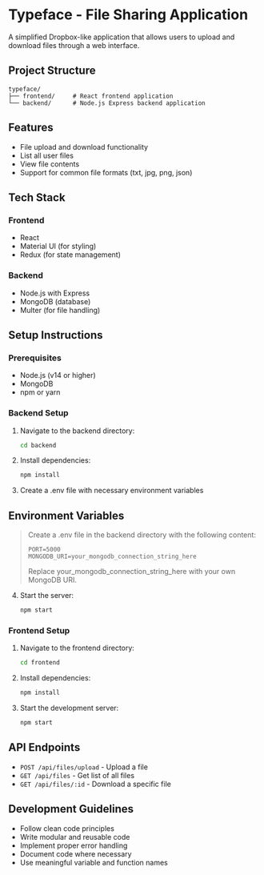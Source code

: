 # Typeface - File Sharing Application

A simplified Dropbox-like application that allows users to upload and download files through a web interface.

## Project Structure

```
typeface/
├── frontend/     # React frontend application
└── backend/      # Node.js Express backend application
```

## Features

- File upload and download functionality
- List all user files
- View file contents
- Support for common file formats (txt, jpg, png, json)

## Tech Stack

### Frontend
- React
- Material UI (for styling)
- Redux (for state management)

### Backend
- Node.js with Express
- MongoDB (database)
- Multer (for file handling)

## Setup Instructions

### Prerequisites
- Node.js (v14 or higher)
- MongoDB
- npm or yarn

### Backend Setup
1. Navigate to the backend directory:
   ```bash
   cd backend
   ```
2. Install dependencies:
   ```bash
   npm install
   ```
3. Create a .env file with necessary environment variables
 ## Environment Variables
> Create a .env file in the backend directory with the following content:
> ```
> PORT=5000
> MONGODB_URI=your_mongodb_connection_string_here
> ```
> Replace your_mongodb_connection_string_here with your own MongoDB URI.

4. Start the server:
   ```bash
   npm start
   ```

### Frontend Setup
1. Navigate to the frontend directory:
   ```bash
   cd frontend
   ```
2. Install dependencies:
   ```bash
   npm install
   ```
3. Start the development server:
   ```bash
   npm start
   ```

## API Endpoints

- `POST /api/files/upload` - Upload a file
- `GET /api/files` - Get list of all files
- `GET /api/files/:id` - Download a specific file

## Development Guidelines

- Follow clean code principles
- Write modular and reusable code
- Implement proper error handling
- Document code where necessary
- Use meaningful variable and function names 